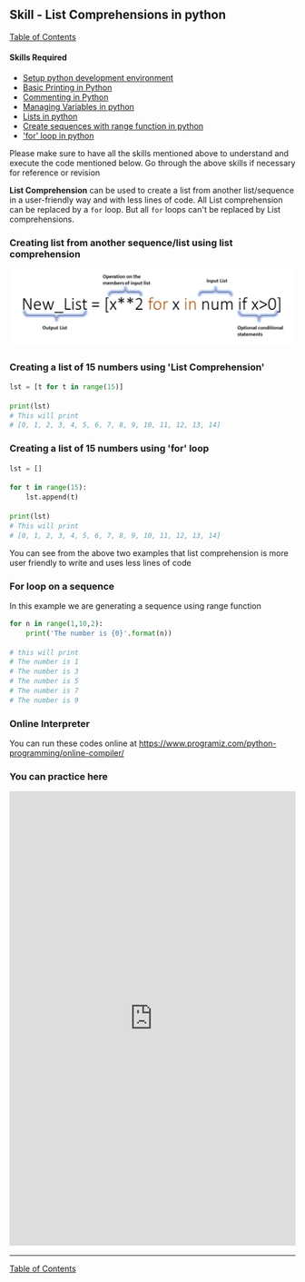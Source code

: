 ## Skill - List Comprehensions in python
[Table of Contents](https://nagasudhir.blogspot.com/2020/04/taming-python-table-of-contents.html)

#### Skills Required
* [Setup python development environment](https://nagasudhir.blogspot.com/2020/04/setup-python-development-environment_14.html)
* [Basic Printing in Python](https://nagasudhir.blogspot.com/2020/04/basic-printing-in-python.html)
* [Commenting in Python](https://nagasudhir.blogspot.com/2020/04/comments-in-python.html)
* [Managing Variables in python](https://nagasudhir.blogspot.com/2020/04/managing-variables-in-python.html)
* [Lists in python](https://nagasudhir.blogspot.com/2020/04/lists-in-python.html)
* [Create sequences with range function in python](https://nagasudhir.blogspot.com/2020/05/create-sequences-with-range-function.html)
* ['for' loop in python](https://nagasudhir.blogspot.com/2020/05/for-loop-in-python.html)

Please make sure to have all the skills mentioned above to understand and execute the code mentioned below. Go through the above skills if necessary for reference or revision

**List Comprehension** can be used to create a list from another list/sequence in a user-friendly way and with less lines of code. 
All List comprehension can be replaced by a `for` loop.
But all `for` loops can't be replaced by List comprehensions.

### Creating list from another sequence/list using list comprehension
![list_comprehension_illustration](https://github.com/nagasudhirpulla/taming_python/raw/master/blog/skills/assets/img/list_comprehension_illustration.png)
### Creating a list of 15 numbers using 'List Comprehension'
```python
lst = [t for t in range(15)]

print(lst)
# This will print
# [0, 1, 2, 3, 4, 5, 6, 7, 8, 9, 10, 11, 12, 13, 14]
```
### Creating a list of 15 numbers using 'for' loop
```python
lst = []

for t in range(15):
	lst.append(t)

print(lst)
# This will print
# [0, 1, 2, 3, 4, 5, 6, 7, 8, 9, 10, 11, 12, 13, 14]
```

You can see from the above two examples that list comprehension is more user friendly to write and uses less lines of code

### For loop on a sequence
In this example we are generating a sequence using range function
```python
for n in range(1,10,2):
	print('The number is {0}'.format(n))

# this will print
# The number is 1
# The number is 3
# The number is 5
# The number is 7
# The number is 9
```

### Online Interpreter
You can run these codes online at https://www.programiz.com/python-programming/online-compiler/

### You can practice here
<iframe height="800px" width="100%" src="https://repl.it/repls/LimeWiltedRouter?lite=true" scrolling="no" frameborder="no" allowtransparency="true" allowfullscreen="true" sandbox="allow-forms allow-pointer-lock allow-popups allow-same-origin allow-scripts allow-modals"></iframe>

<hr/>

[Table of Contents](https://nagasudhir.blogspot.com/2020/04/taming-python-table-of-contents.html)



<!--stackedit_data:
eyJwcm9wZXJ0aWVzIjoidGl0bGU6IExpc3QgY29tcHJlaGVuc2
lvbnMgaW4gcHl0aG9uXG5hdXRob3I6IE5hZ2FzdWRoaXIgUHVs
bGFcbmRhdGU6ICcyMDIwLTA1LTIyJ1xudGFnczogJ2xlYXJuaW
5nLCBweXRob24sIHRhbWluZ19weXRob25fc2tpbGwnXG5jYXRl
Z29yaWVzOiB0YW1pbmdfcHl0aG9uX3NraWxsXG4iLCJoaXN0b3
J5IjpbLTU0NjI1MzY2NCw1OTExMTYxNTMsLTMzNDQ3OTY5NV19

-->